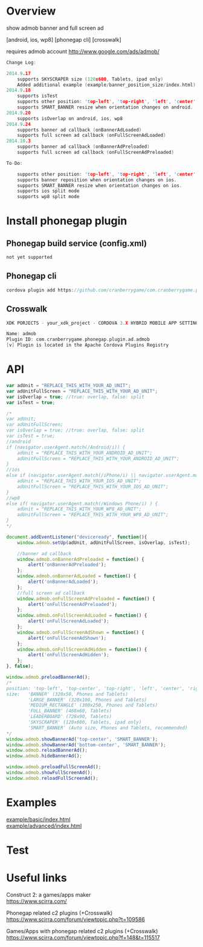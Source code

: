 # Overview #
show admob banner and full screen ad

[android, ios, wp8] [phonegap cli] [crosswalk]

requires admob account http://www.google.com/ads/admob/

```c
Change Log:

2014.9.17
	supports SKYSCRAPER size (120x600, Tablets, ipad only)
	Added additional example (example/banner_position_size/index.html)
2014.9.18
	supports isTest
	supports other position: 'top-left', 'top-right', 'left', 'center', 'right', 'bottom-left', 'bottom-right' on android, wp8.
	supports SMART_BANNER resize when orientation changes on android.
2014.9.20
	supports isOverlap on android, ios, wp8
2014.9.24
	supports banner ad callback (onBannerAdLoaded)
	supports full screen ad callback (onFullScreenAdLoaded)
2014.10.3
	supports banner ad callback (onBannerAdPreloaded)
	supports full screen ad callback (onFullScreenAdPreloaded)

To-Do:

	supports other position: 'top-left', 'top-right', 'left', 'center', 'right', 'bottom-left', 'bottom-right' on ios.
	supports banner reposition when orientation changes on ios.
	supports SMART_BANNER resize when orientation changes on ios.	
	supports ios split mode
	supports wp8 split mode
```
# Install phonegap plugin #

## Phonegap build service (config.xml) ##
```c
not yet supported
```
## Phonegap cli ##
```c
cordova plugin add https://github.com/cranberrygame/com.cranberrygame.phonegap.plugin.ad.admob
```
## Crosswalk ##
```c
XDK PORJECTS - your_xdk_project - CORDOVA 3.X HYBRID MOBILE APP SETTINGS - PLUGINS AND PERMISSIONS - Third Party Plugins - Add a Third Party Plugin - Get Plugin from the Web -

Name: admob
Plugin ID: com.cranberrygame.phonegap.plugin.ad.admob
[v] Plugin is located in the Apache Cordova Plugins Registry
```
# API #
```javascript
var adUnit = "REPLACE_THIS_WITH_YOUR_AD_UNIT";
var adUnitFullScreen = "REPLACE_THIS_WITH_YOUR_AD_UNIT";
var isOverlap = true; //true: overlap, false: split
var isTest = true;

/*
var adUnit;
var adUnitFullScreen;
var isOverlap = true; //true: overlap, false: split
var isTest = true;
//android
if (navigator.userAgent.match(/Android/i)) {
	adUnit = "REPLACE_THIS_WITH_YOUR_ANDROID_AD_UNIT";
	adUnitFullScreen = "REPLACE_THIS_WITH_YOUR_ANDROID_AD_UNIT";
}
//ios
else if (navigator.userAgent.match(/iPhone/i) || navigator.userAgent.match(/iPad/i)) {
	adUnit = "REPLACE_THIS_WITH_YOUR_IOS_AD_UNIT";
	adUnitFullScreen = "REPLACE_THIS_WITH_YOUR_IOS_AD_UNIT";
}
//wp8
else if( navigator.userAgent.match(/Windows Phone/i) ) {
	adUnit = "REPLACE_THIS_WITH_YOUR_WP8_AD_UNIT";
	adUnitFullScreen = "REPLACE_THIS_WITH_YOUR_WP8_AD_UNIT";
}
*/

document.addEventListener("deviceready", function(){
	window.admob.setUp(adUnit, adUnitFullScreen, isOverlap, isTest);

	//banner ad callback
	window.admob.onBannerAdPreloaded = function() {
		alert('onBannerAdPreloaded');
	};
	window.admob.onBannerAdLoaded = function() {
		alert('onBannerAdLoaded');
	};
	//full screen ad callback
	window.admob.onFullScreenAdPreloaded = function() {
		alert('onFullScreenAdPreloaded');
	};
	window.admob.onFullScreenAdLoaded = function() {
		alert('onFullScreenAdLoaded');
	};
	window.admob.onFullScreenAdShown = function() {
		alert('onFullScreenAdShown');
	};
	window.admob.onFullScreenAdHidden = function() {
		alert('onFullScreenAdHidden');
	};
}, false);

window.admob.preloadBannerAd();
/*
position: 'top-left', 'top-center', 'top-right', 'left', 'center', 'right', 'bottom-left', 'bottom-center', 'bottom-right'
size: 	'BANNER' (320x50, Phones and Tablets)
		'LARGE_BANNER' (320x100, Phones and Tablets)
		'MEDIUM_RECTANGLE' (300x250, Phones and Tablets)
		'FULL_BANNER' (468x60, Tablets)
		'LEADERBOARD' (728x90, Tablets)
		'SKYSCRAPER' (120x600, Tablets, ipad only)
		'SMART_BANNER' (Auto size, Phones and Tablets, recommended)
*/
window.admob.showBannerAd('top-center', 'SMART_BANNER');
window.admob.showBannerAd('bottom-center', 'SMART_BANNER');
window.admob.reloadBannerAd();
window.admob.hideBannerAd();

window.admob.preloadFullScreenAd();
window.admob.showFullScreenAd();
window.admob.reloadFullScreenAd();
```
# Examples #
<a href="https://github.com/cranberrygame/com.cranberrygame.phonegap.plugin.ad.admob/blob/master/example/basic/index.html">example/basic/index.html</a><br>
<a href="https://github.com/cranberrygame/com.cranberrygame.phonegap.plugin.ad.admob/blob/master/example/advanced/index.html">example/advanced/index.html</a>
# Test #

# Useful links #
Construct 2: a games/apps maker<br>
https://www.scirra.com/

Phonegap related c2 plugins (+Crosswalk)<br>
https://www.scirra.com/forum/viewtopic.php?t=109586

Games/Apps with phonegap related c2 plugins (+Crosswalk)<br>
https://www.scirra.com/forum/viewtopic.php?f=148&t=115517
